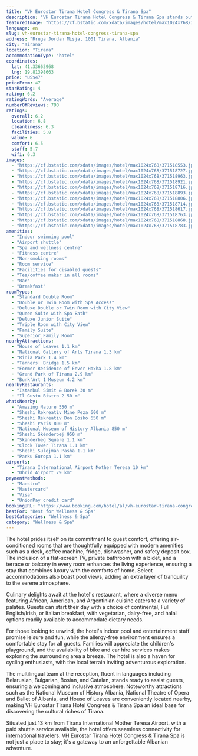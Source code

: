 ```yaml
---
title: "VH Eurostar Tirana Hotel Congress & Tirana Spa"
description: "VH Eurostar Tirana Hotel Congress & Tirana Spa stands out as a premier destination for travelers seeking a blend of comfort and convenience in the heart of Tirana."
featuredImage: "https://cf.bstatic.com/xdata/images/hotel/max1024x768/371518553.jpg?k=365a0696986aa5169eabc33ea1a1732d251885af5fed1c4512331245d0328a41&o=&hp=1"
language: en
slug: vh-eurostar-tirana-hotel-congress-tirana-spa
address: "Rruga Jordan Misja, 1001 Tirana, Albania"
city: "Tirana"
location: "Tirana"
accommodationType: "hotel"
coordinates:
  lat: 41.33663968
  lng: 19.81398663
price: "US$47"
priceFrom: 47
starRating: 4
rating: 6.2
ratingWords: "Average"
numberOfReviews: 790
ratings:
  overall: 6.2
  location: 6.8
  cleanliness: 6.3
  facilities: 5.8
  value: 6
  comfort: 6.5
  staff: 5.7
  wifi: 6.3
images:
  - "https://cf.bstatic.com/xdata/images/hotel/max1024x768/371518553.jpg?k=365a0696986aa5169eabc33ea1a1732d251885af5fed1c4512331245d0328a41&o=&hp=1"
  - "https://cf.bstatic.com/xdata/images/hotel/max1024x768/371518727.jpg?k=eec764322ad2ea4ea8a9cec96bc37056625443935985c422d62611d6d1dcaefa&o=&hp=1"
  - "https://cf.bstatic.com/xdata/images/hotel/max1024x768/371518963.jpg?k=1fa97dfc8a1c8f924a804423f811b1755763de40a29ba4b17cda2daef6cd99ac&o=&hp=1"
  - "https://cf.bstatic.com/xdata/images/hotel/max1024x768/371518921.jpg?k=cc1590055298cdc1e0e43834c65fdd36a3d33e596da11653b48e8ddd01236c0d&o=&hp=1"
  - "https://cf.bstatic.com/xdata/images/hotel/max1024x768/371518716.jpg?k=321b091007396db5ee5a1688b361223ef9984156ed07e74ee5aa7a7eda40f35d&o=&hp=1"
  - "https://cf.bstatic.com/xdata/images/hotel/max1024x768/371518893.jpg?k=075c87127f5b6ef1fc9f01eda1408edd655df9b4909a304170bf60aef10fa599&o=&hp=1"
  - "https://cf.bstatic.com/xdata/images/hotel/max1024x768/371518806.jpg?k=7208637487362f291a784e44764c3472479d02f1fbd671cc71c398272f71aaf1&o=&hp=1"
  - "https://cf.bstatic.com/xdata/images/hotel/max1024x768/371518714.jpg?k=3cd3d9c434ba6baf14dc4f9c254f39f7a875511b066469f921c054ccdde5e3db&o=&hp=1"
  - "https://cf.bstatic.com/xdata/images/hotel/max1024x768/371518617.jpg?k=d532eeab52164ed6909540b9d710a857dfc1ed3521d47349e58f3ef86afc7b6d&o=&hp=1"
  - "https://cf.bstatic.com/xdata/images/hotel/max1024x768/371518763.jpg?k=b510c0938478069bc4a9063200e9051ee14b7054cfa21be5d553fbf33f3f11c9&o=&hp=1"
  - "https://cf.bstatic.com/xdata/images/hotel/max1024x768/371518868.jpg?k=72dc2ba0230ab3b91316aaea4a0522f78fa64e517aceebcc07a8394c3c741810&o=&hp=1"
  - "https://cf.bstatic.com/xdata/images/hotel/max1024x768/371518783.jpg?k=b788790256d529af8dd9864ad20fede44a426ae30ad22f0a2fe1c4327fc87925&o=&hp=1"
amenities:
  - "Indoor swimming pool"
  - "Airport shuttle"
  - "Spa and wellness centre"
  - "Fitness centre"
  - "Non-smoking rooms"
  - "Room service"
  - "Facilities for disabled guests"
  - "Tea/coffee maker in all rooms"
  - "Bar"
  - "Breakfast"
roomTypes:
  - "Standard Double Room"
  - "Double or Twin Room with Spa Access"
  - "Deluxe Double or Twin Room with City View"
  - "Queen Suite with Spa Bath"
  - "Deluxe Junior Suite"
  - "Triple Room with City View"
  - "Family Suite"
  - "Superior Family Room"
nearbyAttractions:
  - "House of Leaves 1.1 km"
  - "National Gallery of Arts Tirana 1.3 km"
  - "Rinia Park 1.4 km"
  - "Tanners' Bridge 1.5 km"
  - "Former Residence of Enver Hoxha 1.8 km"
  - "Grand Park of Tirana 2.9 km"
  - "Bunk'Art 1 Museum 4.2 km"
nearbyRestaurants:
  - "Istanbul Simit & Borek 30 m"
  - "Il Gusto Bistro 2 50 m"
whatsNearby:
  - "Amazing Nature 550 m"
  - "Sheshi Rekreativ Mine Peza 600 m"
  - "Sheshi Rekreativ Don Bosko 650 m"
  - "Sheshi Paris 800 m"
  - "National Museum of History Albania 850 m"
  - "Sheshi Skënderbej 950 m"
  - "Skanderbeg Square 1.1 km"
  - "Clock Tower Tirana 1.1 km"
  - "Sheshi Sulejman Pasha 1.1 km"
  - "Parku Europa 1.1 km"
airports:
  - "Tirana International Airport Mother Teresa 10 km"
  - "Ohrid Airport 79 km"
paymentMethods:
  - "Maestro"
  - "Mastercard"
  - "Visa"
  - "UnionPay credit card"
bookingURL: "https://www.booking.com/hotel/al/vh-eurostar-tirana-congress-amp-spa.en-gb.html?aid=8035640"
bestFor: "Best for Wellness & Spa"
bestCategories: "Wellness & Spa"
category: "Wellness & Spa"
---
```


The hotel prides itself on its commitment to guest comfort, offering air-conditioned rooms that are thoughtfully equipped with modern amenities such as a desk, coffee machine, fridge, dishwasher, and safety deposit box. The inclusion of a flat-screen TV, private bathroom with a bidet, and a terrace or balcony in every room enhances the living experience, ensuring a stay that combines luxury with the comforts of home. Select accommodations also boast pool views, adding an extra layer of tranquility to the serene atmosphere.

Culinary delights await at the hotel's restaurant, where a diverse menu featuring African, American, and Argentinian cuisine caters to a variety of palates. Guests can start their day with a choice of continental, Full English/Irish, or Italian breakfast, with vegetarian, dairy-free, and halal options readily available to accommodate dietary needs.

For those looking to unwind, the hotel's indoor pool and entertainment staff promise leisure and fun, while the allergy-free environment ensures a comfortable stay for all guests. Families will appreciate the children's playground, and the availability of bike and car hire services makes exploring the surrounding area a breeze. The hotel is also a haven for cycling enthusiasts, with the local terrain inviting adventurous exploration.

The multilingual team at the reception, fluent in languages including Belarusian, Bulgarian, Bosian, and Catalan, stands ready to assist guests, ensuring a welcoming and inclusive atmosphere. Noteworthy attractions such as the National Museum of History Albania, National Theatre of Opera and Ballet of Albania, and House of Leaves are conveniently located nearby, making VH Eurostar Tirana Hotel Congress & Tirana Spa an ideal base for discovering the cultural riches of Tirana.

Situated just 13 km from Tirana International Mother Teresa Airport, with a paid shuttle service available, the hotel offers seamless connectivity for international travelers. VH Eurostar Tirana Hotel Congress & Tirana Spa is not just a place to stay; it's a gateway to an unforgettable Albanian adventure.